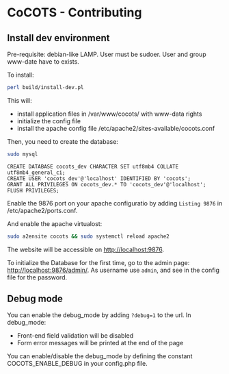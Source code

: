 # CoCOTS - Contributing

## Install dev environment

Pre-requisite: debian-like LAMP. User must be sudoer. User and group www-date have to exists.

To install:

```bash
perl build/install-dev.pl
```

This will:

* install application files in /var/www/cocots/ with www-data rights
* initialize the config file
* install the apache config file /etc/apache2/sites-available/cocots.conf

Then, you need to create the database:

```bash
sudo mysql
```

```mysql
CREATE DATABASE cocots_dev CHARACTER SET utf8mb4 COLLATE utf8mb4_general_ci;
CREATE USER 'cocots_dev'@'localhost' IDENTIFIED BY 'cocots';
GRANT ALL PRIVILEGES ON cocots_dev.* TO 'cocots_dev'@'localhost';
FLUSH PRIVILEGES;
```

Enable the 9876 port on your apache configuratio by adding `Listing 9876` in /etc/apache2/ports.conf.

And enable the apache virtualost:

```bash
sudo a2ensite cocots && sudo systemctl reload apache2
```

The website will be accessible on [http://localhost:9876](http://localhost:9876).

To initialize the Database for the first time, go to the admin page: [http://localhost:9876/admin/](http://localhost:9876/admin/).
As username use `admin`, and see in the config file for the password.

## Debug mode

You can enable the debug_mode by adding `?debug=1` to the url.
In debug_mode:

* Front-end field validation will be disabled
* Form error messages will be printed at the end of the page

You can enable/disable the debug_mode by defining the constant COCOTS_ENABLE_DEBUG in your config.php file.
